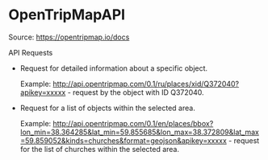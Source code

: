 # OpenTripMapAPI

 Source: https://opentripmap.io/docs

 API Requests

   * Request for detailed information about a specific object.

     Example: http://api.opentripmap.com/0.1/ru/places/xid/Q372040?apikey=xxxxx - request by the object with ID Q372040.

   * Request for a list of objects within the selected area.

     Example: http://api.opentripmap.com/0.1/en/places/bbox?lon_min=38.364285&lat_min=59.855685&lon_max=38.372809&lat_max=59.859052&kinds=churches&format=geojson&apikey=xxxxx - request for the list of churches within the selected area.
